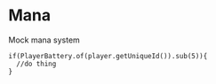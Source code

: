 # Mana
Mock mana system

    if(PlayerBattery.of(player.getUniqueId()).sub(5)){
      //do thing
    }
